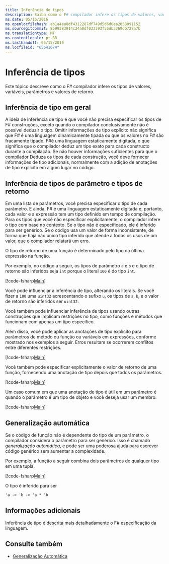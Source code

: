 ```yaml
---
title: Inferência de tipos
description: Saiba como o F# compilador infere os tipos de valores, variáveis, parâmetros e valores de retorno.
ms.date: 05/16/2016
ms.openlocfilehash: ab1a4aa8df4312287df749d5d6d0ea2858091152
ms.sourcegitcommit: 8699383914c24a0df033393f55db3369db728a7b
ms.translationtype: MT
ms.contentlocale: pt-BR
ms.lasthandoff: 05/15/2019
ms.locfileid: "65641674"
---
```

# <a name="type-inference"></a>Inferência de tipos

Este tópico descreve como o F# compilador infere os tipos de valores, variáveis, parâmetros e valores de retorno.

## <a name="type-inference-in-general"></a>Inferência de tipo em geral

A ideia de inferência de tipo é que você não precisa especificar os tipos de F# construções, exceto quando o compilador conclusivamente não é possível deduzir o tipo. Omitir informações de tipo explícito não significa que F# é uma linguagem dinamicamente tipada ou que os valores no F# são fracamente tipado. F#é uma linguagem estaticamente digitada, o que significa que o compilador deduz um tipo exato para cada constructo durante a compilação. Se não houver informações suficientes para que o compilador Deduza os tipos de cada construção, você deve fornecer informações de tipo adicionais, normalmente com a adição de anotações de tipo explícito em algum lugar no código.

## <a name="inference-of-parameter-and-return-types"></a>Inferência de tipos de parâmetro e tipos de retorno

Em uma lista de parâmetros, você precisa especificar o tipo de cada parâmetro. E ainda, F# é uma linguagem estaticamente digitada e, portanto, cada valor e a expressão tem um tipo definido em tempo de compilação. Para os tipos que você não especificar explicitamente, o compilador infere o tipo com base no contexto. Se o tipo não é especificado, ele é inferido para ser genérico. Se o código usa um valor de forma inconsistente, de forma que haja não único tipo inferido que atende a todos os usos de um valor, que o compilador relatará um erro.

O tipo de retorno de uma função é determinado pelo tipo da última expressão na função.

Por exemplo, no código a seguir, os tipos de parâmetro `a` e `b` e o tipo de retorno são inferidos seja `int` porque o literal `100` é do tipo `int`.

[!code-fsharp[Main](../../../samples/snippets/fsharp/lang-ref-3/snippet301.fs)]

Você pode influenciar a inferência de tipo, alterando os literais. Se você fizer a `100` uma `uint32` acrescentando o sufixo `u`, os tipos de `a`, `b`, e o valor de retorno são inferidos ser `uint32`.

Você também pode influenciar inferência de tipos usando outras construções que implicam restrições no tipo, como funções e métodos que funcionam com apenas um tipo específico.

Além disso, você pode aplicar as anotações de tipo explícito para parâmetros de método ou função ou variáveis em expressões, conforme mostrado nos exemplos a seguir. Erros resultam se ocorrerem conflitos entre diferentes restrições.

[!code-fsharp[Main](../../../samples/snippets/fsharp/lang-ref-3/snippet302.fs)]

Você também pode especificar explicitamente o valor de retorno de uma função, fornecendo uma anotação de tipo depois que todos os parâmetros.

[!code-fsharp[Main](../../../samples/snippets/fsharp/lang-ref-3/snippet303.fs)]

Um caso comum em que uma anotação de tipo é útil em um parâmetro é quando o parâmetro é um tipo de objeto e você deseja usar um membro.

[!code-fsharp[Main](../../../samples/snippets/fsharp/lang-ref-3/snippet304.fs)]

## <a name="automatic-generalization"></a>Generalização automática

Se o código de função não é dependente do tipo de um parâmetro, o compilador considera o parâmetro para ser genérico. Isso é chamado *generalização automática*, e pode ser uma poderosa ajuda para escrever código genérico sem aumentar a complexidade.

Por exemplo, a função a seguir combina dois parâmetros de qualquer tipo em uma tupla.

[!code-fsharp[Main](../../../samples/snippets/fsharp/lang-ref-3/snippet305.fs)]

O tipo é inferido para ser

```fsharp
'a -> 'b -> 'a * 'b
```

## <a name="additional-information"></a>Informações adicionais

Inferência de tipo é descrita mais detalhadamente o F# especificação da linguagem.

## <a name="see-also"></a>Consulte também

- [Generalização Automática](generics/automatic-generalization.md)
